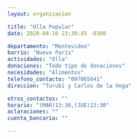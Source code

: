 ```yaml
---
layout: organizacion

title: "Olla Popular"
date: 2020-08-10 23:30:45 -0300

departamento: "Montevideo"
barrio: "Nuevo París"
actividades: "Olla"
donaciones: "Todo tipo de donaciones"
necesidades: "Alimentos"
telefono_contacto: "097065641"
direccion: "Turubí y Carlos de la Vega"

otros_contactos: ""
horario: "(MAR)13:30,(JUE)13:30"
aclaraciones: ""
cuenta_bancaria: ""

---
```

